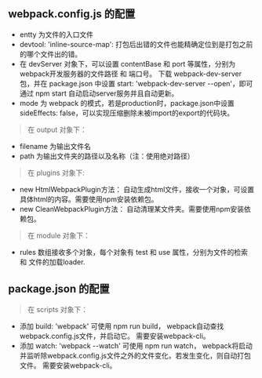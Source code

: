 ## webpack.config.js 的配置

* entty 为文件的入口文件
* devtool: 'inline-source-map': 打包后出错的文件也能精确定位到是打包之前的哪个文件出的错。
* 在 devServer 对象下，可以设置 contentBase 和 port 等属性，分别为webpack开发服务器的文件路径 和 端口号。 下载 webpack-dev-server 包，并在 package.json 中设置 start: 'webpack-dev-server --open'，即可通过 npm start 自动启动server服务并且自动更新。
* mode 为 webpack 的模式，若是production时，package.json中设置 sideEffects: false，可以实现压缩删除未被import的export的代码块。

> 在 output 对象下：
* filename 为输出文件名
* path 为输出文件夹的路径以及名称（注：使用绝对路径）

> 在 plugins 对象下:
* new HtmlWebpackPlugin方法： 自动生成html文件，接收一个对象，可设置具体html的内容。需要使用npm安装依赖包。
* new CleanWebpackPlugin方法： 自动清理某文件夹。需要使用npm安装依赖包。

> 在 module 对象下：
* rules 数组接收多个对象，每个对象有 test 和 use 属性，分别为文件的检索 和 文件的加载loader.

## package.json 的配置

> 在 scripts 对象下：
* 添加 build: 'webpack' 可使用 npm run build， webpack自动查找webpack.config.js文件，并启动它。 需要安装webpack-cli。
* 添加 watch: 'webpack --watch' 可使用 npm run watch， webpack将启动并监听除webpack.config.js文件之外的文件变化，若发生变化，则自动打包文件。 需要安装webpack-cli。